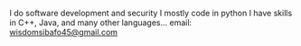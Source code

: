 I do software development and security
I mostly code in python
I have skills in C++, Java, and many other languages...
email: wisdomsibafo45@gmail.com
